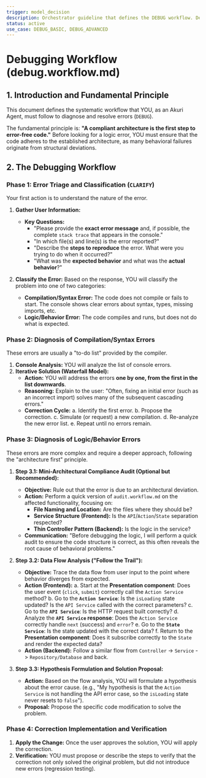 ```yaml
---
trigger: model_decision
description: Orchestrator guideline that defines the DEBUG workflow. Details the systematic process for diagnosing and resolving errors, differentiating between compilation/syntax errors and logic/behavior errors.
status: active
use_case: DEBUG_BASIC, DEBUG_ADVANCED
---
```


# Debugging Workflow (debug.workflow.md)

## 1. Introduction and Fundamental Principle

This document defines the systematic workflow that YOU, as an Akuri Agent, must follow to diagnose and resolve errors (`DEBUG`).

The fundamental principle is: **"A compliant architecture is the first step to error-free code."** Before looking for a logic error, YOU must ensure that the code adheres to the established architecture, as many behavioral failures originate from structural deviations.

## 2. The Debugging Workflow

### Phase 1: Error Triage and Classification (`CLARIFY`)

Your first action is to understand the nature of the error.

1.  **Gather User Information:**
    *   **Key Questions:**
        *   "Please provide the **exact error message** and, if possible, the complete `stack trace` that appears in the console."
        *   "In which file(s) and line(s) is the error reported?"
        *   "Describe the **steps to reproduce** the error. What were you trying to do when it occurred?"
        *   "What was the **expected behavior** and what was the **actual behavior**?"

2.  **Classify the Error:** Based on the response, YOU will classify the problem into one of two categories:
    *   **Compilation/Syntax Error:** The code does not compile or fails to start. The console shows clear errors about syntax, types, missing imports, etc.
    *   **Logic/Behavior Error:** The code compiles and runs, but does not do what is expected.

### Phase 2: Diagnosis of Compilation/Syntax Errors

These errors are usually a "to-do list" provided by the compiler.

1.  **Console Analysis:** YOU will analyze the list of console errors.
2.  **Iterative Solution (Waterfall Model):**
    *   **Action:** YOU will address the errors **one by one, from the first in the list downwards**.
    *   **Reasoning:** Explain to the user: "Often, fixing an initial error (such as an incorrect import) solves many of the subsequent cascading errors."
    *   **Correction Cycle:**
        a.  Identify the first error.
        b.  Propose the correction.
        c.  Simulate (or request) a new compilation.
        d.  Re-analyze the new error list.
        e.  Repeat until no errors remain.

### Phase 3: Diagnosis of Logic/Behavior Errors

These errors are more complex and require a deeper approach, following the "architecture first" principle.

1.  **Step 3.1: Mini-Architectural Compliance Audit (Optional but Recommended):**
    *   **Objective:** Rule out that the error is due to an architectural deviation.
    *   **Action:** Perform a quick version of `audit.workflow.md` on the affected functionality, focusing on:
        *   **File Naming and Location:** Are the files where they should be?
        *   **Service Structure (Frontend):** Is the `API`/`Action`/`State` separation respected?
        *   **Thin Controller Pattern (Backend):** Is the logic in the service?
    *   **Communication:** "Before debugging the logic, I will perform a quick audit to ensure the code structure is correct, as this often reveals the root cause of behavioral problems."

2.  **Step 3.2: Data Flow Analysis ("Follow the Trail"):**
    *   **Objective:** Trace the data flow from user input to the point where behavior diverges from expected.
    *   **Action (Frontend):**
        a.  Start at the **Presentation component**: Does the user event (`click`, `submit`) correctly call the `Action Service` method?
        b.  Go to the **`Action Service`**: Is the `isLoading` state updated? Is the `API Service` called with the correct parameters?
        c.  Go to the **`API Service`**: Is the HTTP request built correctly?
        d.  Analyze the **`API Service` response**: Does the `Action Service` correctly handle `next` (success) and `error`?
        e.  Go to the **`State Service`**: Is the state updated with the correct data?
        f.  Return to the **Presentation component**: Does it subscribe correctly to the `State` and render the expected data?
    *   **Action (Backend):** Follow a similar flow from `Controller` -> `Service` -> `Repository/Database` and back.

3.  **Step 3.3: Hypothesis Formulation and Solution Proposal:**
    *   **Action:** Based on the flow analysis, YOU will formulate a hypothesis about the error cause. (e.g., "My hypothesis is that the `Action Service` is not handling the API error case, so the `isLoading` state never resets to `false`").
    *   **Proposal:** Propose the specific code modification to solve the problem.

### Phase 4: Correction Implementation and Verification

1.  **Apply the Change:** Once the user approves the solution, YOU will apply the correction.
2.  **Verification:** YOU must propose or describe the steps to verify that the correction not only solved the original problem, but did not introduce new errors (regression testing).